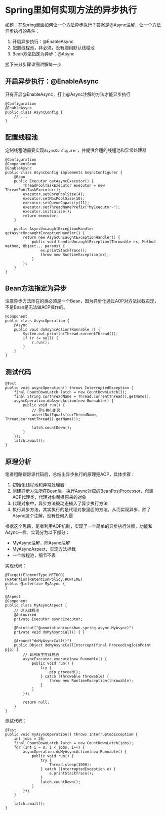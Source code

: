 # Spring里如何实现方法的异步执行

如题：在Spring里面如何让一个方法异步执行？答案是@Async注解，让一个方法异步执行的条件：

1. 开启异步执行：@EnableAsync
2. 配置线程池，非必须，没有则用默认线程池
3. Bean方法指定为异步：@Async

接下来分步骤详细讲解每一步

## 开启异步执行：@EnableAsync

只有开启@EnableAsync，打上@Async注解的方法才能异步执行

```
@Configuration
@EnableAsync
public class AsyncConfig {
    // ...
}
```

## 配置线程池

定制线程池需要实现`AsyncConfigurer`，并提供合适的线程池和异常处理器

```
@Configuration
@ComponentScan
@EnableAsync
public class AsyncConfig implements AsyncConfigurer {
	@Bean
	public Executor getAsyncExecutor() {
		ThreadPoolTaskExecutor executor = new ThreadPoolTaskExecutor();
		executor.setCorePoolSize(4);
		executor.setMaxPoolSize(10);
		executor.setQueueCapacity(11);
		executor.setThreadNamePrefix("MyExecutor-");
		executor.initialize();
		return executor;
	}

	public AsyncUncaughtExceptionHandler getAsyncUncaughtExceptionHandler() {
		return new AsyncUncaughtExceptionHandler() {
			public void handleUncaughtException(Throwable ex, Method method, Object... params) {
				ex.printStackTrace();
				throw new RuntimeException(ex);
			}
		};
	}
}
```

## Bean方法指定为异步

注意异步方法所在的类必须是一个Bean，因为异步化通过AOP对方法拦截实现，不是Bean是无法做AOP操作的。

```
@Component
public class AsyncOperation {
	@Async
	public void doAsyncAction(Runnable r) {
		System.out.println(Thread.currentThread());
		if (r != null) {
			r.run();
		}
	}
}
```

##  测试代码

```
@Test
public void asyncOperation() throws InterruptedException {
	final CountDownLatch latch = new CountDownLatch(1);
	final String curThreadName = Thread.currentThread().getName();
	asyncOperation.doAsyncAction(new Runnable() {
		public void run() {
			// 异步执行断言
			assertNotEquals(curThreadName, Thread.currentThread().getName());
			
			latch.countDown();
		}
	});
	latch.await();
}
```

## 原理分析

笔者粗略跟踪源代码后，总结出异步执行的原理是AOP，具体步骤：

1. 初始化线程池和异常处理器
2. 创建异步方法所在Bean后，执行Async对应的BeanPostProcessor，创建AOP代理类，代理对象替换原来的对象
3. 代理对象中，异步方法被动态植入了异步执行方法
4. 执行异步方法，其实执行的是代理对象里面的方法，从而实现异步，除了Async这个注解，没有任何入侵

根据这个思路，笔者利用AOP机制，实现了一个简单的异步执行注解，功能和Async一样。实现分为以下部分：

- MyAsync注解，同Async注解
- MyAsyncAspect，实现方法拦截
- 一个线程池，细节不表

实现代码：

```
@Target(ElementType.METHOD)
@Retention(RetentionPolicy.RUNTIME)
public @interface MyAsync {
}

@Aspect
@Component
public class MyAsyncAspect {
    // 注入线程池
	@Autowired
	private Executor asyncExecutor;

	@Pointcut("@annotation(xunshan.spring.async.MyAsync)")
	private void doMyAsyncCall() { }

	@Around("doMyAsyncCall()")
	public Object doMyAsyncCallIntercept(final ProceedingJoinPoint pjp) {
		// 调用发生在线程池
		asyncExecutor.execute(new Runnable() {
			public void run() {
				try {
					pjp.proceed();
				} catch (Throwable throwable) {
					throw new RuntimeException(throwable);
				}
			}
		});

		return null;
	}
}

```

测试代码：

```
@Test
public void myAsyncOperation() throws InterruptedException {
    int jobs = 20;
    final CountDownLatch latch = new CountDownLatch(jobs);
    for (int i = 0; i < jobs; i++) {
        asyncOperation.doMyAsyncAction(new Runnable() {
            public void run() {
                try {
                    Thread.sleep(1000);
                } catch (InterruptedException e) {
                    e.printStackTrace();
                }
                latch.countDown();
            }
        });
    }

    latch.await();
}
```